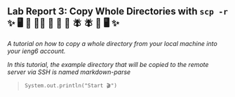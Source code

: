## Lab Report 3: Copy Whole Directories with `scp -r` ✨ 🖥 📂 🏃‍♀️ 🏃‍ 🏃‍ 💨 🪰  🪰 📂 🖥 ✨
*A tutorial on how to copy a whole directory from your local machine into your ieng6 account.*   

*In this tutorial, the example directory that will be copied to the remote server via SSH is named markdown-parse*  
 
>`System.out.println("Start 🎬")`    

